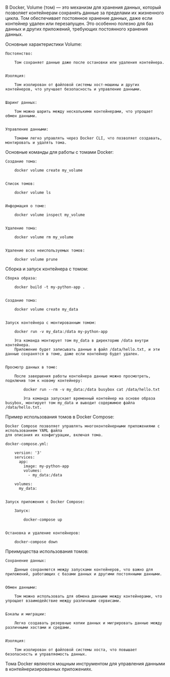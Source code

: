 В Docker, Volume (том) — это механизм для хранения данных, который позволяет контейнерам сохранять данные
за пределами их жизненного цикла. Том обеспечивает постоянное хранение данных, даже если контейнер удален или перезапущен.
Это особенно полезно для баз данных и других приложений, требующих постоянного хранения данных.

Основные характеристики Volume:

    Постоянство:

        Том сохраняет данные даже после остановки или удаления контейнера.


    Изоляция:

        Том изолирован от файловой системы хост-машины и других контейнеров, что улучшает безопасность и управление данными.


    Шаринг данных:

        Том можно шарить между несколькими контейнерами, что упрощает обмен данными.


    Управление данными:

        Томами легко управлять через Docker CLI, что позволяет создавать, монтировать и удалять тома.


Основные команды для работы с томами Docker:

    Создание тома:

        docker volume create my_volume


    Список томов:

        docker volume ls


    Информация о томе:

        docker volume inspect my_volume


    Удаление тома:

        docker volume rm my_volume


    Удаление всех неиспользуемых томов:

        docker volume prune


Сборка и запуск контейнера с томом:

    Сборка образа:
        
        docker build -t my-python-app .


    Создание тома:
        
        docker volume create my_data

    
    Запуск контейнера с монтированным томом:
        
        docker run -v my_data:/data my-python-app
    
        Эта команда монтирует том my_data в директорию /data внутри контейнера. 
        Приложение будет записывать данные в файл /data/hello.txt, и эти данные сохранятся в томе, даже если контейнер будет удален.


    Просмотр данных в томе:
    
        После завершения работы контейнера данные можно просмотреть, подключив том к новому контейнеру:
        
            docker run --rm -v my_data:/data busybox cat /data/hello.txt

            Эта команда запускает временный контейнер на основе образа busybox, монтирует том my_data и выводит содержимое файла /data/hello.txt.
    

Пример использования томов в Docker Compose:

    Docker Compose позволяет управлять многоконтейнерными приложениями с использованием YAML файла 
    для описания их конфигурации, включая тома.
    
    docker-compose.yml:
    
        version: '3'
        services:
          app:
            image: my-python-app
            volumes:
              - my_data:/data
        
        volumes:
          my_data:

        
    Запуск приложения с Docker Compose:
    
        Запуск:
            
            docker-compose up

    
    Остановка и удаление контейнеров:
    
        docker-compose down


Преимущества использования томов:

    Сохранение данных:

        Данные сохраняются между запусками контейнеров, что важно для приложений, работающих с базами данных и другими постоянными данными.


    Обмен данными:

        Том можно использовать для обмена данными между контейнерами, что упрощает взаимодействие между различными сервисами.


    Бэкапы и миграции:
    
        Легко создавать резервные копии данных и мигрировать данные между различными хостами и средами.


    Изоляция:

        Том изолирован от файловой системы хоста, что повышает безопасность и управляемость данных.


Тома Docker являются мощным инструментом для управления данными в контейнеризированных приложениях.